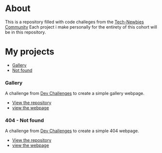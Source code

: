 # About
 This is a repository filled with code challeges from the [Tech-Newbies Community]()
Each project i make personally for the entirety of this cohort will be in this repository.

# My projects

- [Gallery](#gallery)
- [Not found](#404)

### Gallery

A challenge from [Dev Challenges](https://devchallenges.io/) to create a simple gallery webpage.

- [View the repository](https://github.com/rhema-ray/Dev-challanges/tree/main/dev%20challenge%201)
- [view the webpage](dev%20challenge%201/index.html)


### 404 - Not found

A challenge from [Dev Challenges](https://devchallenges.io/) to create a simple 404 webpage.

- [View the repository](https://github.com/rhema-ray/Dev-challanges/tree/main/dev%20challenge%202)
- [view the webpage](dev%20challenge%202/index.html)
